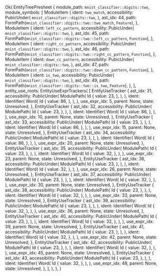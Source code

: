 Ok(
    EntityTreePresheet {
        module_path: `mnist_classifier::digits::two`,
        module_symbols: [
            ModuleItem {
                ident: `two_match`,
                accessibility: PubicUnder(
                    `mnist_classifier::digits::two`,
                ),
                ast_idx: 44,
                path: FormPath(`mnist_classifier::digits::two::two_match`, `Feature`),
            },
            ModuleItem {
                ident: `left_cc_pattern`,
                accessibility: PubicUnder(
                    `mnist_classifier::digits::two`,
                ),
                ast_idx: 45,
                path: FormPath(`mnist_classifier::digits::two::left_cc_pattern`, `Function`),
            },
            ModuleItem {
                ident: `right_cc_pattern`,
                accessibility: PubicUnder(
                    `mnist_classifier::digits::two`,
                ),
                ast_idx: 46,
                path: FormPath(`mnist_classifier::digits::two::right_cc_pattern`, `Function`),
            },
            ModuleItem {
                ident: `down_cc_pattern`,
                accessibility: PubicUnder(
                    `mnist_classifier::digits::two`,
                ),
                ast_idx: 47,
                path: FormPath(`mnist_classifier::digits::two::down_cc_pattern`, `Function`),
            },
            ModuleItem {
                ident: `is_two`,
                accessibility: PubicUnder(
                    `mnist_classifier::digits::two`,
                ),
                ast_idx: 49,
                path: FormPath(`mnist_classifier::digits::two::is_two`, `Feature`),
            },
        ],
        entity_use_roots: EntityUseExprTrackers(
            [
                EntityUseTracker {
                    ast_idx: 31,
                    accessibility: PublicUnder(
                        ModulePath(
                            Id {
                                value: 23,
                            },
                        ),
                    ),
                    ident: Identifier(
                        Word(
                            Id {
                                value: 86,
                            },
                        ),
                    ),
                    use_expr_idx: 5,
                    parent: None,
                    state: Unresolved,
                },
                EntityUseTracker {
                    ast_idx: 32,
                    accessibility: PublicUnder(
                        ModulePath(
                            Id {
                                value: 23,
                            },
                        ),
                    ),
                    ident: Identifier(
                        Word(
                            Id {
                                value: 86,
                            },
                        ),
                    ),
                    use_expr_idx: 10,
                    parent: None,
                    state: Unresolved,
                },
                EntityUseTracker {
                    ast_idx: 33,
                    accessibility: PublicUnder(
                        ModulePath(
                            Id {
                                value: 23,
                            },
                        ),
                    ),
                    ident: Identifier(
                        Word(
                            Id {
                                value: 86,
                            },
                        ),
                    ),
                    use_expr_idx: 15,
                    parent: None,
                    state: Unresolved,
                },
                EntityUseTracker {
                    ast_idx: 34,
                    accessibility: PublicUnder(
                        ModulePath(
                            Id {
                                value: 23,
                            },
                        ),
                    ),
                    ident: Identifier(
                        Word(
                            Id {
                                value: 86,
                            },
                        ),
                    ),
                    use_expr_idx: 20,
                    parent: None,
                    state: Unresolved,
                },
                EntityUseTracker {
                    ast_idx: 35,
                    accessibility: PublicUnder(
                        ModulePath(
                            Id {
                                value: 23,
                            },
                        ),
                    ),
                    ident: Identifier(
                        Word(
                            Id {
                                value: 32,
                            },
                        ),
                    ),
                    use_expr_idx: 23,
                    parent: None,
                    state: Unresolved,
                },
                EntityUseTracker {
                    ast_idx: 36,
                    accessibility: PublicUnder(
                        ModulePath(
                            Id {
                                value: 23,
                            },
                        ),
                    ),
                    ident: Identifier(
                        Word(
                            Id {
                                value: 32,
                            },
                        ),
                    ),
                    use_expr_idx: 26,
                    parent: None,
                    state: Unresolved,
                },
                EntityUseTracker {
                    ast_idx: 37,
                    accessibility: PublicUnder(
                        ModulePath(
                            Id {
                                value: 23,
                            },
                        ),
                    ),
                    ident: Identifier(
                        Word(
                            Id {
                                value: 32,
                            },
                        ),
                    ),
                    use_expr_idx: 30,
                    parent: None,
                    state: Unresolved,
                },
                EntityUseTracker {
                    ast_idx: 38,
                    accessibility: PublicUnder(
                        ModulePath(
                            Id {
                                value: 23,
                            },
                        ),
                    ),
                    ident: Identifier(
                        Word(
                            Id {
                                value: 32,
                            },
                        ),
                    ),
                    use_expr_idx: 33,
                    parent: None,
                    state: Unresolved,
                },
                EntityUseTracker {
                    ast_idx: 39,
                    accessibility: PublicUnder(
                        ModulePath(
                            Id {
                                value: 23,
                            },
                        ),
                    ),
                    ident: Identifier(
                        Word(
                            Id {
                                value: 32,
                            },
                        ),
                    ),
                    use_expr_idx: 36,
                    parent: None,
                    state: Unresolved,
                },
                EntityUseTracker {
                    ast_idx: 40,
                    accessibility: PublicUnder(
                        ModulePath(
                            Id {
                                value: 23,
                            },
                        ),
                    ),
                    ident: Identifier(
                        Word(
                            Id {
                                value: 32,
                            },
                        ),
                    ),
                    use_expr_idx: 39,
                    parent: None,
                    state: Unresolved,
                },
                EntityUseTracker {
                    ast_idx: 41,
                    accessibility: PublicUnder(
                        ModulePath(
                            Id {
                                value: 23,
                            },
                        ),
                    ),
                    ident: Identifier(
                        Word(
                            Id {
                                value: 32,
                            },
                        ),
                    ),
                    use_expr_idx: 42,
                    parent: None,
                    state: Unresolved,
                },
                EntityUseTracker {
                    ast_idx: 42,
                    accessibility: PublicUnder(
                        ModulePath(
                            Id {
                                value: 23,
                            },
                        ),
                    ),
                    ident: Identifier(
                        Word(
                            Id {
                                value: 32,
                            },
                        ),
                    ),
                    use_expr_idx: 45,
                    parent: None,
                    state: Unresolved,
                },
                EntityUseTracker {
                    ast_idx: 43,
                    accessibility: PublicUnder(
                        ModulePath(
                            Id {
                                value: 23,
                            },
                        ),
                    ),
                    ident: Identifier(
                        Word(
                            Id {
                                value: 32,
                            },
                        ),
                    ),
                    use_expr_idx: 48,
                    parent: None,
                    state: Unresolved,
                },
            ],
        ),
    },
)